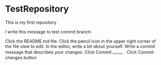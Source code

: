 # TestRepository

This is my first repository

I write this message to test commit branch

Click the README.md file.
Click the  pencil icon in the upper right corner of the file view to edit.
In the editor, write a bit about yourself.
Write a commit message that describes your changes.
Click Commit
。。。。。
Click Commit changes button
